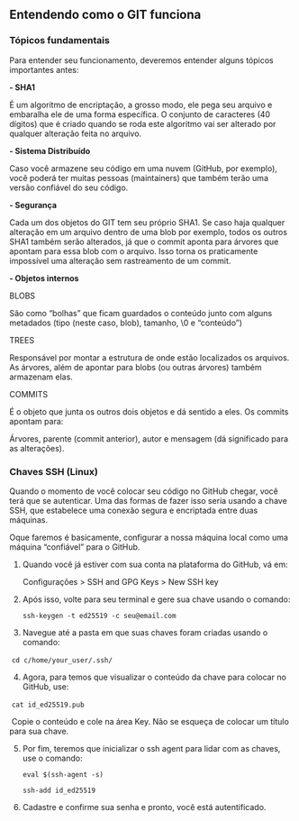 ## Entendendo como o GIT funciona

### Tópicos fundamentais

Para entender seu funcionamento, deveremos entender alguns tópicos importantes antes:

**- SHA1**

É um algoritmo de encriptação, a grosso modo, ele pega seu arquivo e embaralha ele de uma forma específica. O conjunto de caracteres (40 dígitos) que é criado quando se roda este algoritmo vai ser alterado por qualquer alteração feita no arquivo.

**- Sistema Distribuído**

Caso você armazene seu código em uma nuvem (GitHub, por exemplo), você poderá ter muitas pessoas (maintainers) que também terão uma versão confiável do seu código.

**- Segurança**

Cada um dos objetos do GIT tem seu próprio SHA1. Se caso haja qualquer alteração em um arquivo dentro de uma blob por exemplo, todos os outros SHA1 também serão alterados, já que o commit aponta para árvores que apontam para essa blob com o arquivo. Isso torna os praticamente impossível uma alteração sem rastreamento de um commit.

**- Objetos internos**

BLOBS

São como “bolhas” que ficam guardados o conteúdo junto com alguns metadados (tipo (neste caso, blob), tamanho, \0 e “conteúdo”)

TREES

Responsável por montar a estrutura de onde estão localizados os arquivos. As árvores, além de apontar para blobs (ou outras árvores) também armazenam elas. 

COMMITS

É o objeto que junta os outros dois objetos e dá sentido a eles. Os commits apontam para: 

Árvores, parente (commit anterior), autor e mensagem (dá significado para as alterações).



### Chaves SSH (Linux)

Quando o momento de você colocar seu código no GitHub chegar, você terá que se autenticar. Uma das formas de fazer isso seria usando a chave SSH, que estabelece uma conexão segura e encriptada entre duas máquinas. 

Oque faremos é basicamente, configurar a nossa máquina local como uma máquina “confiável” para o GitHub.

1. Quando você já estiver com sua conta na plataforma do GitHub, vá em: 

   Configurações > SSH and GPG Keys > New SSH key

2. Após isso, volte para seu terminal e gere sua chave usando o comando:

   `ssh-keygen -t ed25519 -c seu@email.com`

3. Navegue até a pasta em que suas chaves foram criadas usando o comando:

​	`cd c/home/your_user/.ssh/`

4. Agora, para temos que visualizar o conteúdo da chave para colocar no GitHub, use:

​	`cat id_ed25519.pub`

​	Copie o conteúdo e cole na área Key. Não se esqueça de colocar um título para sua chave.

5. Por fim, teremos que inicializar o ssh agent para lidar com as chaves, use o comando:

   `eval $(ssh-agent -s)`

   `ssh-add id_ed25519`

6. Cadastre e confirme sua senha e pronto, você está autentificado.

